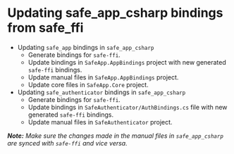 # Updating safe_app_csharp bindings from safe_ffi

* Updating `safe_app` bindings in `safe_app_csharp`
  * Generate bindings for `safe-ffi`.
  * Update bindings in `SafeApp.AppBindings` project with new generated `safe-ffi` bindings.
  * Update manual files in `SafeApp.AppBindings` project.
  * Update core files in `SafeApp.Core` project.
* Updating `safe_authenticator` bindings in `safe_app_csharp`
  * Generate bindings for `safe-ffi`.
  * Update bindings in `SafeAuthenticator/AuthBindings.cs` file with new generated `safe-ffi` bindings.
  * Update manual files in `SafeAuthenticator` project.

***Note:** Make sure the changes made in the manual files in `safe_app_csharp` are synced with `safe-ffi` and vice versa.*

